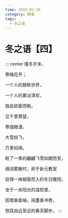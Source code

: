 ```yaml
---
time: 2015-01-26
category: 随笔
tags:
  - 冬之语
---
```


# 冬之语【四】

::: center
隆冬岁末，

寒梅花开；

一个人的静默世界，

一个人的寡淡清欢，

独自依窗而眺，

见千里萧瑟，

寒烟微漫，

大雪纷飞，

万里如绵。

盼了一季的翩翩飞雪如期而至，

烟消雾散时，却于新元教室

拾得一抹越窗而入的冬日暖阳，

坐于一米阳光的温软里，

揽暗香盈袖，阅墨香书卷，

侧耳由远至近的春天脚步。
:::
